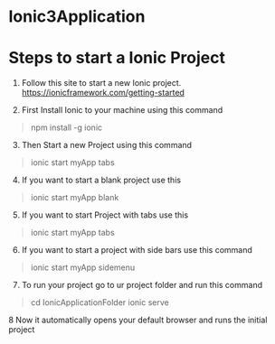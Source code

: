 # Ionic3Application

Steps to start a Ionic Project 
======================================
 1. Follow this site to start a new Ionic project.
 https://ionicframework.com/getting-started
 
 2. First Install Ionic to your machine using this command
 

>npm install -g ionic

3. Then Start a new Project using this command 


>ionic start myApp tabs

4. If you want to start a blank project use this
>ionic start myApp blank

5. If you want to start Project with tabs use this 
>ionic start myApp tabs

6. If you want to start a project with side bars use this command 
>ionic start myApp sidemenu

7. To run your project go to ur project folder and run this command 
>cd IonicApplicationFolder
>ionic serve 

8 Now it automatically opens your default browser and runs the initial project 

